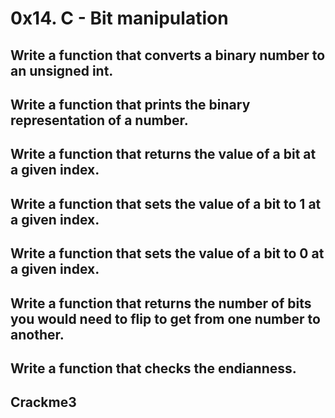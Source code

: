 # 0x14. C - Bit manipulation
## Write a function that converts a binary number to an unsigned int.
## Write a function that prints the binary representation of a number.
## Write a function that returns the value of a bit at a given index.
## Write a function that sets the value of a bit to 1 at a given index.
## Write a function that sets the value of a bit to 0 at a given index.
## Write a function that returns the number of bits you would need to flip to get from one number to another.
## Write a function that checks the endianness.
## Crackme3
